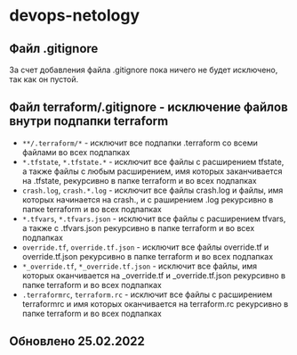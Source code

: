 # devops-netology

## Файл .gitignore

За счет добавления файла .gitignore пока ничего не будет исключено, так как он пустой.

## Файл terraform/.gitignore - исключение файлов внутри подпапки terraform

* `**/.terraform/*` - исключит все подпапки .terraform со всеми файлами во всех подпапках
* `*.tfstate`, `*.tfstate.*` - исключит все файлы с расширением tfstate, а также файлы с любым расширением, имя которых заканчивается на .tfstate, рекурсивно в папке terraform и во всех подпапках
* `crash.log`, `crash.*.log` - исключит все файлы crash.log и файлы, имя которых начинается на crash., и с раширением .log рекурсивно в папке terraform и во всех подпапках
* `*.tfvars`, `*.tfvars.json` - исключит все файлы с расширением tfvars, а также с .tfvars.json рекурсивно в папке terraform и во всех подпапках
* `override.tf`, `override.tf.json` - исключит все файлы override.tf и override.tf.json рекурсивно в папке terraform и во всех подпапках
* `*_override.tf`, `*_override.tf.json` - исключит все файлы, имя которых оканчивается на _override.tf и _override.tf.json рекурсивно в папке terraform и во всех подпапках
* `.terraformrc`, `terraform.rc` - исключит все файлы с расширением terraformrc и имя которых оканчивается на terraform.rc рекурсивно в папке terraform и во всех подпапках

## Обновлено 25.02.2022

